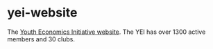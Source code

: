 # yei-website
The [Youth Economics Initiative website](https://theyei.netlify.app/). The YEI has over 1300 active members and 30 clubs.
